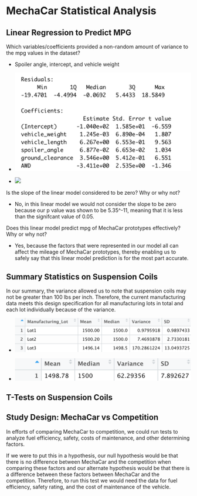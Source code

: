# MechaCar Statistical Analysis

## Linear Regression to Predict MPG

Which variables/coefficients provided a non-random amount of variance to the mpg values in the dataset?
* Spoiler angle, intercept, and vehicle weight

- ![](png/linear.png)





- ![](png/linear1.png)

Is the slope of the linear model considered to be zero? Why or why not?

* No, in this linear model we would not consider the slope to be zero because our p value was shown to be 5.35^-11, meaning that it is less than the signifcant value of 0.05.

Does this linear model predict mpg of MechaCar prototypes effectively? Why or why not?

* Yes, because the factors that were represented in our model all can affect the mileage of MechaCar prototypes, thereby enabling us to safely say that this linear model prediction is for the most part accurate. 

## Summary Statistics on Suspension Coils

In our summary, the variance allowed us to note that suspension coils may not be greater than 100 lbs per inch. Therefore, the current manufacturing data meets this design specification for all manufacturing lots in total and each lot individually because of the variance.

- ![](png/variance2.png)







- ![](png/variance.png)




## T-Tests on Suspension Coils

## Study Design: MechaCar vs Competition

In efforts of comparing MechaCar to competition, we could run tests to analyze fuel efficiency, safety, costs of maintenance, and other determining factors. 

If we were to put this in a hypothesis, our null hypothesis would be that there is no difference between MechaCar and the competition when comparing these factors and our alternate hypothesis would be that there is a difference between these factors between MechaCar and the competition. Therefore, to run this test we would need the data for fuel efficiency, safety rating, and the cost of maintenance of the vehicle.

